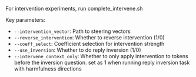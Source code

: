 

For intervention experiments,  run complete_intervene.sh  

Key parameters:
- `--intervention_vector`: Path to steering vectors
- `--reverse_intervention`: Whether to reverse intervention (1/0)
- `--coeff_select`: Coefficient selection for intervention strength
- `--use_inversion`: Whether to do reply inversion (1/0)
- `--intervene_context_only`: Whether to only apply intervention to tokens before the inversion question. set as 1 when running reply inversion task with harmfulness directions
